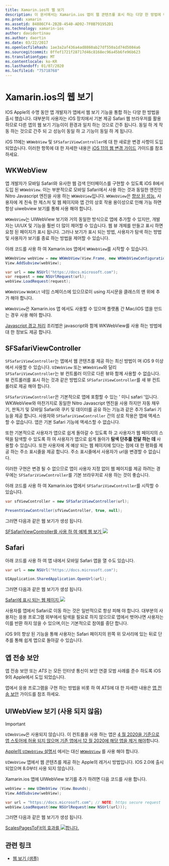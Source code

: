 ```yaml
---
title: Xamarin.ios의 웹 보기
description: 이 문서에서는 Xamarin.ios 앱이 웹 콘텐츠를 표시 하는 다양 한 방법에 대해 설명 합니다. WKWebView, SFSafariViewController, Safari 및 앱 전송 보안에 대해 설명 합니다.
ms.prod: xamarin
ms.assetid: 84886CF4-2B2B-4540-AD92-7F0B791952D1
ms.technology: xamarin-ios
author: davidortinau
ms.author: daortin
ms.date: 03/22/2017
ms.openlocfilehash: 1ae3a2af436a4ad8860ab27df550a1d74d5084a6
ms.sourcegitcommit: 0ffef1721f28717d46c8168ec96a45b6fe96b623
ms.translationtype: MT
ms.contentlocale: ko-KR
ms.lasthandoff: 01/07/2020
ms.locfileid: "75718768"
---
```

# <a name="web-views-in-xamarinios"></a>Xamarin.ios의 웹 보기

IOS Apple의 수명 동안 앱 개발자가 앱에서 웹 보기 기능을 통합 하는 다양 한 방법을 출시 했습니다. 대부분의 사용자는 iOS 장치에서 기본 제공 Safari 웹 브라우저를 활용 하므로 다른 앱의 웹 보기 기능이이 환경과 일치 하는 것으로 간주 됩니다. 동일 하 게 작동 하는 것으로 간주 되 고 성능이 동일 하 고 기능이 동일 하 게 됩니다.

iOS 11에는 `WKWebView` 및 `SFSafariViewController`에 대 한 새로운 변경 사항이 도입 되었습니다. 이러한 항목에 대 한 자세한 내용은 [iOS 11의 웹 변경 가이드](~/ios/platform/introduction-to-ios11/web.md) 가이드를 참조 하세요.

## <a name="wkwebview"></a>WKWebView

앱 개발자가 모바일 Safari와 유사한 웹 검색 인터페이스를 구현할 수 있도록 iOS 8에서 도입 된 `WKWebView`. 이는 부분적으로 모바일 Safari에서 사용 하는 것과 동일한 엔진인 Nitro Javascript 엔진을 사용 하는 `WKWebView`입니다. `WKWebView`은 [향상 된 성능](http://blog.initlabs.com/post/100113463211/wkwebview-vs-uiwebview), 사용자에 게 친숙 한 제스처 및 웹 페이지와 앱 간의 상호 작용 용이성으로 인해 가능 하면 항상 uiwebview 보기를 통해 사용 해야 합니다.
  
`WKWebView`는 UIWebView 보기와 거의 동일한 방식으로 앱에 추가할 수 있지만, 개발자는 UI/UX 및 기능을 훨씬 더 많이 제어할 수 있습니다. 웹 뷰 개체를 만들고 표시 하면 요청 된 페이지가 표시 됩니다. 그러나 보기가 표시 되는 방법, 사용자가 탐색 하는 방법 및 사용자가 보기를 종료 하는 방법을 제어할 수 있습니다.  

아래 코드를 사용 하 여 Xamarin.ios 앱에서 `WKWebView`를 시작할 수 있습니다.

```csharp
WKWebView webView = new WKWebView(View.Frame, new WKWebViewConfiguration());
View.AddSubview(webView);

var url = new NSUrl("https://docs.microsoft.com");
var request = new NSUrlRequest(url);
webView.LoadRequest(request);
```

`WKWebView` `WebKit` 네임 스페이스에 있으므로이 using 지시문을 클래스의 맨 위에 추가 해야 합니다.

`WKWebView`은 Xamarin.ios 앱 에서도 사용할 수 있으며 플랫폼 간 Mac/iOS 앱을 만드는 경우 사용 해야 합니다.

[Javascript 경고 처리](https://github.com/xamarin/recipes/tree/master/Recipes/ios/content_controls/web_view/handle_javascript_alerts) 조리법은 javascript와 함께 WKWebView를 사용 하는 방법에 대 한 정보도 제공 합니다.

## <a name="sfsafariviewcontroller"></a>SFSafariViewController

 `SFSafariViewController`는 앱에서 웹 콘텐츠를 제공 하는 최신 방법이 며 iOS 9 이상에서 사용할 수 있습니다. `UIWebView` 또는 `WKWebView`와 달리 `SFSafariViewController`는 뷰 컨트롤러 이므로 다른 뷰와 함께 사용할 수 없습니다. 뷰 컨트롤러를 표시 하는 것과 같은 방법으로 `SFSafariViewController`를 새 뷰 컨트롤러로 제공 해야 합니다.

 `SFSafariViewController`은 기본적으로 앱에 포함할 수 있는 ' 미니 safari '입니다. WKWebView와 마찬가지로 동일한 Nitro Javascript 엔진을 사용 하지만 자동 채우기, 판독기 및 모바일 Safari와 쿠키 및 데이터를 공유 하는 기능과 같은 추가 Safari 기능을 제공 합니다. 사용자와 `SFSafariViewController` 간의 상호 작용은 앱에 액세스할 수 없습니다. 앱은 기본 Safari 기능에 액세스할 수 없습니다.

또한 기본적으로 사용자가 앱으로 쉽게 돌아갈 수 있도록 하 고 사용자가 웹 페이지의 스택을 탐색할 수 있도록 하 여 사용자가 앱으로 쉽게 돌아가 **탐색 단추를 전달 하는 데** 사용할 수 있습니다. 또한 사용자에 게 예상 되는 웹 페이지에 있다는 점에 대 한 평화를 제공 하는 주소 표시줄을 제공 합니다. 주소 표시줄에서 사용자가 url을 변경할 수 없습니다. 

이러한 구현은 변경 될 수 없으므로 앱이 사용자 지정 없이 웹 페이지를 제공 하려는 경우에는 `SFSafariViewController`를 기본 브라우저로 사용 하는 것이 좋습니다.

아래 코드를 사용 하 여 Xamarin.ios 앱에서 `SFSafariViewController`를 시작할 수 있습니다.

```csharp
var sfViewController = new SFSafariViewController(url);

PresentViewController(sfViewController, true, null);
```

그러면 다음과 같은 웹 보기가 생성 됩니다.

[SFSafariViewController를 사용 하 여 예제 웹 보기 ![](webview-images/sfsafariviewcontroller.png)](webview-images/sfsafariviewcontroller.png#lightbox)

## <a name="safari"></a>Safari

아래 코드를 사용 하 여 앱 내에서 모바일 Safari 앱을 열 수도 있습니다.

```csharp
var url = new NSUrl("https://docs.microsoft.com");

UIApplication.SharedApplication.OpenUrl(url);
```

그러면 다음과 같은 웹 보기가 생성 됩니다.

[Safari에 표시 되는 웹 페이지 ![](webview-images/safari.png)](webview-images/safari.png#lightbox)

사용자를 앱에서 Safari로 이동 하는 것은 일반적으로 항상 피해 야 합니다. 대부분의 사용자는 응용 프로그램 외부에서 탐색을 필요로 하지 않으므로 앱에서 벗어나면 사용자는이를 반환 하지 않을 수 있으며,이는 기본적으로 참여를 중단 합니다.

iOS 9의 향상 된 기능을 통해 사용자는 Safari 페이지의 왼쪽 위 모서리에 있는 뒤로 단추를 통해 쉽게 앱으로 돌아갈 수 있습니다.

## <a name="app-transport-security"></a>앱 전송 보안

앱 전송 보안 또는 *ATS* 는 모든 인터넷 통신이 보안 연결 모범 사례를 준수 하도록 iOS 9의 Apple에서 도입 되었습니다.

앱에서 응용 프로그램을 구현 하는 방법을 비롯 하 여 ATS에 대 한 자세한 내용은 [앱 전송 보안](~/ios/app-fundamentals/ats.md) 가이드를 참조 하세요.

## <a name="uiwebview-deprecated"></a>UIWebView 보기 (사용 되지 않음)

> [!IMPORTANT]
> `UIWebView`은 사용되지 않습니다. 이 컨트롤을 사용 하는 앱은 [4 월 2020을 기준으로 앱 스토어에 허용 되지 않으며 기존 앱에서 12 월 2020에 해당 앱을 제거 해야](https://developer.apple.com/news/?id=12232019b)합니다.
> 
> [Apple의 `UIWebView` 설명서](https://developer.apple.com/documentation/uikit/uiwebview) 에서는 대신 [`WKWebView`](#wkwebview) 를 사용 해야 합니다.

`UIWebView` 앱에서 웹 콘텐츠를 제공 하는 Apple의 레거시 방법입니다. IOS 2.0에 출시 되었으며 8.0부터 사용 되지 않습니다.

Xamarin.ios 앱에 UIWebView 보기를 추가 하려면 다음 코드를 사용 합니다.

```csharp
webView = new UIWebView (View.Bounds);
View.AddSubview(webView);

var url = "https://docs.microsoft.com"; // NOTE: https secure request
webView.LoadRequest(new NSUrlRequest(new NSUrl(url)));
```

그러면 다음과 같은 웹 보기가 생성 됩니다.

[ScalesPagesToFit의 효과를 ![합니다.](webview-images/webview.png)](webview-images/webview.png#lightbox)

## <a name="related-links"></a>관련 링크

- [웹 보기 (샘플)](https://docs.microsoft.com/samples/xamarin/ios-samples/webview)
